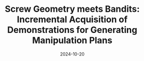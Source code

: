 ---
title: "Screw Geometry meets Bandits: Incremental Acquisition of Demonstrations for Generating Manipulation Plans"
collection: publications
permalink: /publication/Self_Evaluation_RAL_under_review_2024
# excerpt: 'This paper is about fixing template issue #693.'
status: under_review
date: 2024-10-20
venue: 'Late Breaking Results Poster, Manipulation and Grasping Session, IROS'
paperurl: 'https://drive.google.com/file/d/1qAN6sEGuUgwkEd2eEJ1wCLNVLtFz1Vd0/view?usp=drive_link'
---
